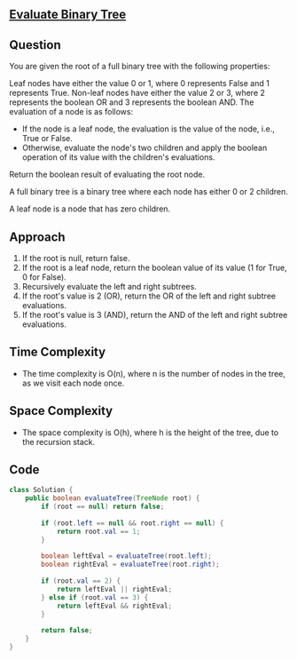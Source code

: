 ## [Evaluate Binary Tree](https://leetcode.com/problems/evaluate-boolean-binary-tree/?envType=daily-question&envId=2024-05-16)

## Question
You are given the root of a full binary tree with the following properties:

Leaf nodes have either the value 0 or 1, where 0 represents False and 1 represents True.
Non-leaf nodes have either the value 2 or 3, where 2 represents the boolean OR and 3 represents the boolean AND.
The evaluation of a node is as follows:

- If the node is a leaf node, the evaluation is the value of the node, i.e., True or False.
- Otherwise, evaluate the node's two children and apply the boolean operation of its value with the children's evaluations.

Return the boolean result of evaluating the root node.

A full binary tree is a binary tree where each node has either 0 or 2 children.

A leaf node is a node that has zero children.

## Approach
1. If the root is null, return false.
2. If the root is a leaf node, return the boolean value of its value (1 for True, 0 for False).
3. Recursively evaluate the left and right subtrees.
4. If the root's value is 2 (OR), return the OR of the left and right subtree evaluations.
5. If the root's value is 3 (AND), return the AND of the left and right subtree evaluations.

## Time Complexity
- The time complexity is O(n), where n is the number of nodes in the tree, as we visit each node once.

## Space Complexity
- The space complexity is O(h), where h is the height of the tree, due to the recursion stack.

## Code
```java
class Solution {
    public boolean evaluateTree(TreeNode root) {
        if (root == null) return false;
        
        if (root.left == null && root.right == null) {
            return root.val == 1;
        }
        
        boolean leftEval = evaluateTree(root.left);
        boolean rightEval = evaluateTree(root.right);
        
        if (root.val == 2) {
            return leftEval || rightEval;
        } else if (root.val == 3) {
            return leftEval && rightEval;
        }
        
        return false;
    }
}
```

